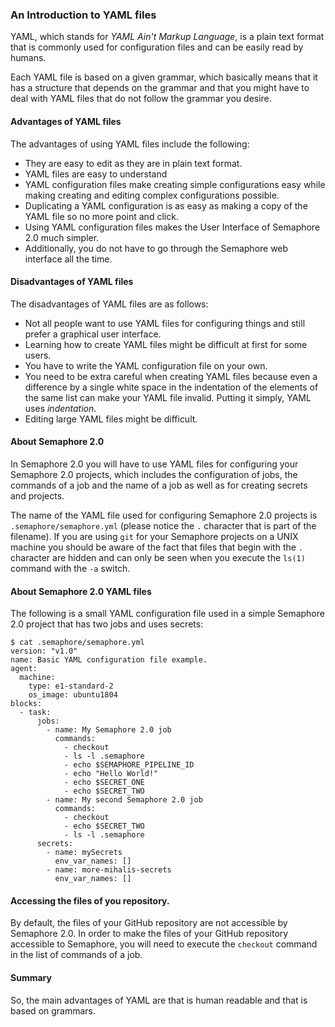 ### An Introduction to YAML files

YAML, which stands for *YAML Ain\'t Markup Language*, is a plain text
format that is commonly used for configuration files and can be easily
read by humans.

Each YAML file is based on a given grammar, which basically means that
it has a structure that depends on the grammar and that you might have
to deal with YAML files that do not follow the grammar you desire.

#### Advantages of YAML files

The advantages of using YAML files include the following:

* They are easy to edit as they are in plain text format.
* YAML files are easy to understand
* YAML configuration files make creating simple configurations easy
  while making creating and editing complex configurations possible.
* Duplicating a YAML configuration is as easy as making a copy of the
  YAML file so no more point and click.
* Using YAML configuration files makes the User Interface of Semaphore
  2.0 much simpler.
* Additionally, you do not have to go through the Semaphore web
  interface all the time.

#### Disadvantages of YAML files

The disadvantages of YAML files are as follows:

* Not all people want to use YAML files for configuring things and still
  prefer a graphical user interface.
* Learning how to create YAML files might be difficult at first for some
  users.
* You have to write the YAML configuration file on your own.
* You need to be extra careful when creating YAML files because even a
  difference by a single white space in the indentation of the elements
  of the same list can make your YAML file invalid. Putting it simply,
  YAML uses *indentation*.
* Editing large YAML files might be difficult.

#### About Semaphore 2.0

In Semaphore 2.0 you will have to use YAML files for configuring your
Semaphore 2.0 projects, which includes the configuration of jobs, the
commands of a job and the name of a job as well as for creating secrets
and projects.

The name of the YAML file used for configuring Semaphore 2.0 projects is
`.semaphore/semaphore.yml` (please notice the `.` character that is part
of the filename). If you are using `git` for your Semaphore projects on
a UNIX machine you should be aware of the fact that files that begin
with the `.` character are hidden and can only be seen when you execute
the `ls(1)` command with the `-a` switch.

#### About Semaphore 2.0 YAML files

The following is a small YAML configuration file used in a simple
Semaphore 2.0 project that has two jobs and uses secrets:

    $ cat .semaphore/semaphore.yml
    version: "v1.0"
    name: Basic YAML configuration file example.
    agent:
      machine:
        type: e1-standard-2
        os_image: ubuntu1804
    blocks:
      - task:
          jobs:
            - name: My Semaphore 2.0 job
              commands:
                - checkout
                - ls -l .semaphore
                - echo $SEMAPHORE_PIPELINE_ID
                - echo "Hello World!"
                - echo $SECRET_ONE
                - echo $SECRET_TWO
            - name: My second Semaphore 2.0 job
              commands:
                - checkout
                - echo $SECRET_TWO
                - ls -l .semaphore
          secrets:
            - name: mySecrets
              env_var_names: []
            - name: more-mihalis-secrets
              env_var_names: []

#### Accessing the files of you repository.

By default, the files of your GitHub repository are not accessible by
Semaphore 2.0. In order to make the files of your GitHub repository
accessible to Semaphore, you will need to execute the `checkout` command
in the list of commands of a job.

#### 

#### Summary

So, the main advantages of YAML are that is human readable and that is
based on grammars.

